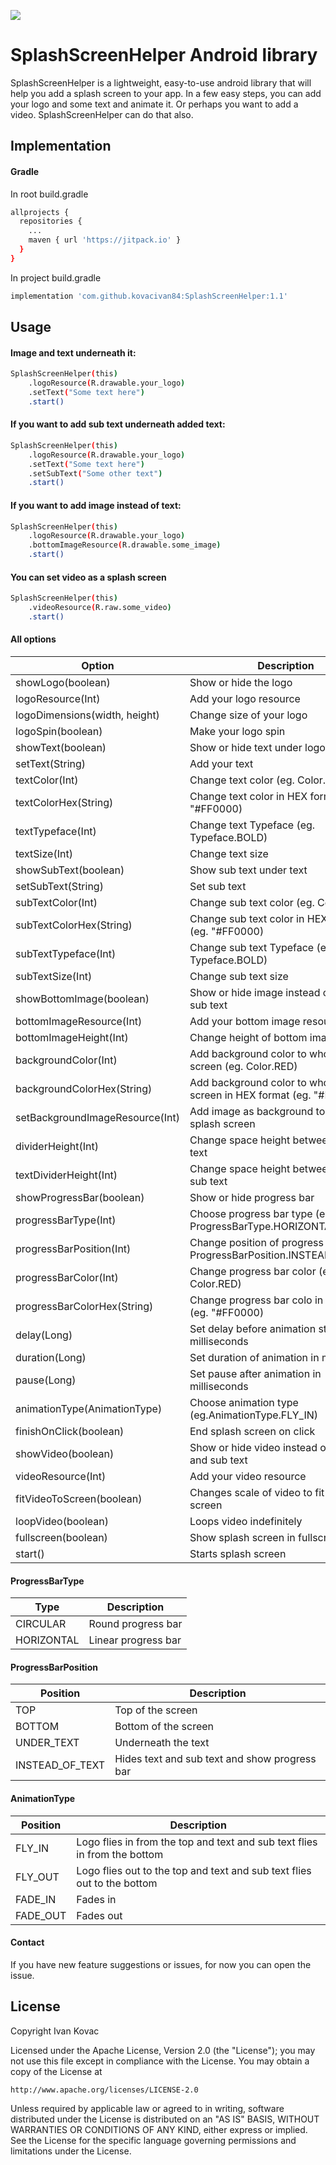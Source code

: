 
[![](https://jitpack.io/v/kovacivan84/SplashScreenHelper.svg)](https://jitpack.io/#kovacivan84/SplashScreenHelper)


# SplashScreenHelper Android library

SplashScreenHelper is a lightweight, easy-to-use android library that will help you add a splash screen to your app. In a few easy steps, you can add your logo and some text and animate it. Or perhaps you want to add a video. SplashScreenHelper can do that also.

## Implementation
#### Gradle
In root build.gradle
```bash
allprojects {
  repositories {
    ...
    maven { url 'https://jitpack.io' }
  }
}
```
In project build.gradle
```bash
implementation 'com.github.kovacivan84:SplashScreenHelper:1.1'
```
## Usage
#### Image and text underneath it:
```bash
SplashScreenHelper(this)
    .logoResource(R.drawable.your_logo)
    .setText("Some text here")
    .start()
```
#### If you want to add sub text underneath added text:
```bash
SplashScreenHelper(this)
    .logoResource(R.drawable.your_logo)
    .setText("Some text here")
    .setSubText("Some other text")
    .start()
```
#### If you want to add image instead of text:
```bash
SplashScreenHelper(this)
    .logoResource(R.drawable.your_logo)
    .bottomImageResource(R.drawable.some_image)
    .start()
```
#### You can set video as a splash screen
```bash
SplashScreenHelper(this)
    .videoResource(R.raw.some_video)
    .start()
```
#### All options
| Option      | Description |
| ----------- | ----------- |
|showLogo(boolean)      | Show or hide the logo       |
|logoResource(Int)   | Add your logo resource        |
|logoDimensions(width, height)|Change size of your logo|
|logoSpin(boolean)|Make your logo spin|
|showText(boolean)|Show or hide text under logo|
|setText(String)|Add your text|
|textColor(Int)|Change text color (eg. Color.RED)|
|textColorHex(String)|Change text color in HEX format (eg. "#FF0000)|
|textTypeface(Int)|Change text Typeface (eg. Typeface.BOLD)|
|textSize(Int)|Change text size|
|showSubText(boolean)|Show sub text under text|
|setSubText(String)|Set sub text|
|subTextColor(Int)|Change sub text color (eg. Color.RED)|
|subTextColorHex(String)|Change sub text color in HEX format (eg. "#FF0000)|
|subTextTypeface(Int)|Change sub text Typeface (eg. Typeface.BOLD)|
|subTextSize(Int)|Change sub text size|
|showBottomImage(boolean)|Show or hide image instead of text and sub text|
|bottomImageResource(Int)|Add your bottom image resource|
|bottomImageHeight(Int)|Change height of bottom image|
|backgroundColor(Int)|Add background color to whole splash screen (eg. Color.RED)|
|backgroundColorHex(String)|Add background color to whole splash screen in HEX format (eg. "#FF0000)|
|setBackgroundImageResource(Int)|Add image as background to whole splash screen|
|dividerHeight(Int)|Change space height between logo and text|
|textDividerHeight(Int)|Change space height between text and sub text|
|showProgressBar(boolean)|Show or hide progress bar|
|progressBarType(Int)|Choose progress bar type (eg. ProgressBarType.HORIZONTA)|
|progressBarPosition(Int)|Change position of progress bar (eg. ProgressBarPosition.INSTEAD_OF_TEXT)|
|progressBarColor(Int)|Change progress bar color (eg. Color.RED)|
|progressBarColorHex(String)|Change progress bar colo in HEX format (eg. "#FF0000)|
|delay(Long)|Set delay before animation start in milliseconds|
|duration(Long)|Set duration of animation in milliseconds|
|pause(Long)|Set pause after animation in milliseconds|
|animationType(AnimationType)|Choose animation type (eg.AnimationType.FLY_IN)|
|finishOnClick(boolean)|End splash screen on click|
|showVideo(boolean)|Show or hide video instead of logo, text and sub text|
|videoResource(Int)|Add your video resource|
|fitVideoToScreen(boolean)|Changes scale of video to fit in the screen|
|loopVideo(boolean)|Loops video indefinitely|
|fullscreen(boolean)|Show splash screen in fullscreen|
|start()|Starts splash screen|

#### ProgressBarType
| Type      | Description |
| ----------- | ----------- |
|CIRCULAR|Round progress bar|
|HORIZONTAL|Linear progress bar|

#### ProgressBarPosition
| Position      | Description |
| ----------- | ----------- |
|TOP|Top of the screen|
|BOTTOM|Bottom of the screen|
|UNDER_TEXT|Underneath the text|
|INSTEAD_OF_TEXT|Hides text and sub text and show progress bar|

#### AnimationType
| Position      | Description |
| ----------- | ----------- |
|FLY_IN|Logo flies in from the top and text and sub text flies in from the bottom|
|FLY_OUT|Logo flies out to the top and text and sub text flies out to the bottom|
|FADE_IN|Fades in|
|FADE_OUT|Fades out|

#### Contact
If you have new feature suggestions or issues, for now you can open the issue.

## License
Copyright Ivan Kovac

Licensed under the Apache License, Version 2.0 (the "License");
you may not use this file except in compliance with the License.
You may obtain a copy of the License at

    http://www.apache.org/licenses/LICENSE-2.0

Unless required by applicable law or agreed to in writing, software
distributed under the License is distributed on an "AS IS" BASIS,
WITHOUT WARRANTIES OR CONDITIONS OF ANY KIND, either express or implied.
See the License for the specific language governing permissions and
limitations under the License.
